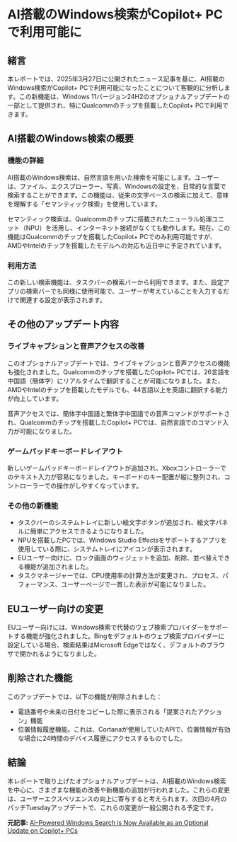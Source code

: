 # AI搭載のWindows検索がCopilot+ PCで利用可能に

## 緒言

本レポートでは、2025年3月27日に公開されたニュース記事を基に、AI搭載のWindows検索がCopilot+ PCで利用可能になったことについて客観的に分析します。この新機能は、Windows 11バージョン24H2のオプショナルアップデートの一部として提供され、特にQualcommのチップを搭載したCopilot+ PCで利用できます。

## AI搭載のWindows検索の概要

### 機能の詳細

AI搭載のWindows検索は、自然言語を用いた検索を可能にします。ユーザーは、ファイル、エクスプローラー、写真、Windowsの設定を、日常的な言葉で検索することができます。この機能は、従来の文字ベースの検索に加えて、意味を理解する「セマンティック検索」を使用しています。

セマンティック検索は、Qualcommのチップに搭載されたニューラル処理ユニット（NPU）を活用し、インターネット接続がなくても動作します。現在、この機能はQualcommのチップを搭載したCopilot+ PCでのみ利用可能ですが、AMDやIntelのチップを搭載したモデルへの対応も近日中に予定されています。

### 利用方法

この新しい検索機能は、タスクバーの検索バーから利用できます。また、設定アプリの検索バーでも同様に使用可能で、ユーザーが考えていることを入力するだけで関連する設定が表示されます。

## その他のアップデート内容

### ライブキャプションと音声アクセスの改善

このオプショナルアップデートでは、ライブキャプションと音声アクセスの機能も強化されました。Qualcommのチップを搭載したCopilot+ PCでは、26言語を中国語（簡体字）にリアルタイムで翻訳することが可能になりました。また、AMDやIntelのチップを搭載したモデルでも、44言語以上を英語に翻訳する能力が向上しています。

音声アクセスでは、簡体字中国語と繁体字中国語での音声コマンドがサポートされ、Qualcommのチップを搭載したCopilot+ PCでは、自然言語でのコマンド入力が可能になりました。

### ゲームパッドキーボードレイアウト

新しいゲームパッドキーボードレイアウトが追加され、Xboxコントローラーでのテキスト入力が容易になりました。キーボードのキー配置が縦に整列され、コントローラーでの操作がしやすくなっています。

### その他の新機能

- タスクバーのシステムトレイに新しい絵文字ボタンが追加され、絵文字パネルに簡単にアクセスできるようになりました。
- NPUを搭載したPCでは、Windows Studio Effectsをサポートするアプリを使用している際に、システムトレイにアイコンが表示されます。
- EUユーザー向けに、ロック画面のウィジェットを追加、削除、並べ替えできる機能が追加されました。
- タスクマネージャーでは、CPU使用率の計算方法が変更され、プロセス、パフォーマンス、ユーザーページで一貫した表示が可能になりました。

## EUユーザー向けの変更

EUユーザー向けには、Windows検索で代替のウェブ検索プロバイダーをサポートする機能が強化されました。Bingをデフォルトのウェブ検索プロバイダーに設定している場合、検索結果はMicrosoft Edgeではなく、デフォルトのブラウザで開かれるようになりました。

## 削除された機能

このアップデートでは、以下の機能が削除されました：

- 電話番号や未来の日付をコピーした際に表示される「提案されたアクション」機能
- 位置情報履歴機能。これは、Cortanaが使用していたAPIで、位置情報が有効な場合に24時間のデバイス履歴にアクセスするものでした。

## 結論

本レポートで取り上げたオプショナルアップデートは、AI搭載のWindows検索を中心に、さまざまな機能の改善や新機能の追加が行われました。これらの変更は、ユーザーエクスペリエンスの向上に寄与すると考えられます。次回の4月のパッチTuesdayアップデートで、これらの変更が一般公開される予定です。

**元記事:** [AI-Powered Windows Search is Now Available as an Optional Update on Copilot+ PCs](https://www.thurrott.com/a-i/319042/ai-powered-windows-search-is-now-available-as-an-optional-update-on-copilot-pcs)
